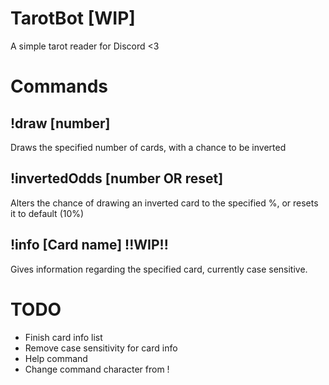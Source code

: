 # TarotBot [WIP]
A simple tarot reader for Discord &lt;3


<h1>Commands</h1>

<h2>!draw [number]</h2>

Draws the specified number of cards, with a chance to be inverted

<h2>!invertedOdds [number OR reset]</h2>

Alters the chance of drawing an inverted card to the specified %, or resets it to default (10%)

<h2>!info [Card name] !!WIP!!</h2>

Gives information regarding the specified card, currently case sensitive.


<h1>TODO</h1>

- Finish card info list
- Remove case sensitivity for card info
- Help command
- Change command character from !

